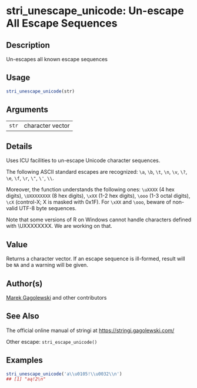 # stri\_unescape\_unicode: Un-escape All Escape Sequences

## Description

Un-escapes all known escape sequences

## Usage

```r
stri_unescape_unicode(str)
```

## Arguments

|       |                  |
|-------|------------------|
| `str` | character vector |

## Details

Uses <span class="pkg">ICU</span> facilities to un-escape Unicode character sequences.

The following ASCII standard escapes are recognized: `\a`, `\b`, `\t`, `\n`, `\v`, `\?`, `\e`, `\f`, `\r`, `\"`, `\'`, `\\`.

Moreover, the function understands the following ones: `\uXXXX` (4 hex digits), `\UXXXXXXXX` (8 hex digits), `\xXX` (1-2 hex digits), `\ooo` (1-3 octal digits), `\cX` (control-X; X is masked with 0x1F). For `\xXX` and `\ooo`, beware of non-valid UTF-8 byte sequences.

Note that some versions of R on Windows cannot handle characters defined with \\UXXXXXXXX. We are working on that.

## Value

Returns a character vector. If an escape sequence is ill-formed, result will be `NA` and a warning will be given.

## Author(s)

[Marek Gagolewski](https://www.gagolewski.com/) and other contributors

## See Also

The official online manual of <span class="pkg">stringi</span> at <https://stringi.gagolewski.com/>

Other escape: `stri_escape_unicode()`

## Examples




```r
stri_unescape_unicode('a\\u0105!\\u0032\\n')
## [1] "aą!2\n"
```
